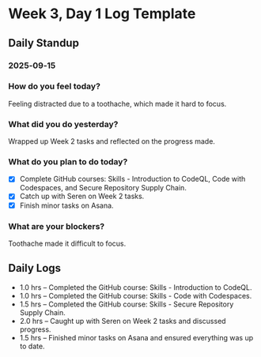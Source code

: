 # Week 3, Day 1 Log Template

## Daily Standup

### 2025‑09‑15

### How do you feel today?

Feeling distracted due to a toothache, which made it hard to focus.

### What did you do yesterday?

Wrapped up Week 2 tasks and reflected on the progress made.

### What do you plan to do today?

-   [x] Complete GitHub courses: Skills - Introduction to CodeQL, Code with Codespaces, and Secure Repository Supply Chain.
-   [x] Catch up with Seren on Week 2 tasks.
-   [x] Finish minor tasks on Asana.

### What are your blockers?

Toothache made it difficult to focus.

## Daily Logs

-   1.0 hrs – Completed the GitHub course: Skills - Introduction to CodeQL.
-   1.0 hrs – Completed the GitHub course: Skills - Code with Codespaces.
-   1.5 hrs – Completed the GitHub course: Skills - Secure Repository Supply Chain.
-   2.0 hrs – Caught up with Seren on Week 2 tasks and discussed progress.
-   1.5 hrs – Finished minor tasks on Asana and ensured everything was up to date.

